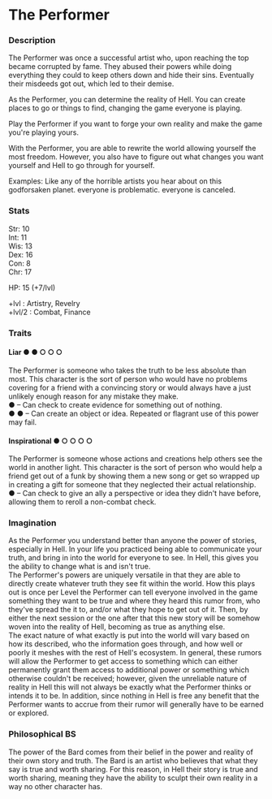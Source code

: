 # The Performer

### Description
The Performer was once a successful artist who, upon reaching the top became corrupted by fame. They abused their powers while doing everything they could to keep others down and hide their sins. Eventually their misdeeds got out, which led to their demise.

As the Performer, you can determine the reality of Hell. You can create places to go or things to find, changing the game everyone is playing.

Play the Performer if you want to forge your own reality and make the game you're playing yours.

With the Performer, you are able to rewrite the world allowing yourself the most freedom. However, you also have to figure out what changes you want yourself and Hell to go through for yourself.

Examples: Like any of the horrible artists you hear about on this godforsaken planet. everyone is problematic. everyone is canceled.

### Stats
Str: 10  
Int: 11  
Wis: 13  
Dex: 16  
Con: 8  
Chr: 17

HP: 15 (+7/lvl)

+lvl   : Artistry, Revelry  
+lvl/2 : Combat, Finance

### Traits
#### Liar ● ● ○ ○ ○
The Performer is someone who takes the truth to be less absolute than most. This character is the sort of person who would have no problems covering for a friend with a convincing story or would always have a just unlikely enough reason for any mistake they make.  
● – Can check to create evidence for something out of nothing.  
● ● – Can create an object or idea. Repeated or flagrant use of this power may fail.

#### Inspirational ● ○ ○ ○ ○
The Performer is someone whose actions and creations help others see the world in another light. This character is the sort of person who would help a friend get out of a funk by showing them a new song or get so wrapped up in creating a gift for someone that they neglected their actual relationship.  
● – Can check to give an ally a perspective or idea they didn't have before, allowing them to reroll a non-combat check.

### Imagination
As the Performer you understand better than anyone the power of stories, especially in Hell. In your life you practiced being able to communicate your truth, and bring in into the world for everyone to see. In Hell, this gives you the ability to change what is and isn't true.  
The Performer's powers are uniquely versatile in that they are able to directly create whatever truth they see fit within the world. How this plays out is once per Level the Performer can tell everyone involved in the game something they want to be true and where they heard this rumor from, who they've spread the it to, and/or what they hope to get out of it. Then, by either the next session or the one after that this new story will be somehow woven into the reality of Hell, becoming as true as anything else.  
The exact nature of what exactly is put into the world will vary based on how its described, who the information goes through, and how well or poorly it meshes with the rest of Hell's ecosystem. In general, these rumors will allow the Performer to get access to something which can either permanently grant them access to additional power or something which otherwise couldn't be received; however, given the unreliable nature of reality in Hell this will not always be exactly what the Performer thinks or intends it to be. In addition, since nothing in Hell is free any benefit that the Performer wants to accrue from their rumor will generally have to be earned or explored.


### Philosophical BS
The power of the Bard comes from their belief in the power and reality of their own story and truth. The Bard is an artist who believes that what they say is true and worth sharing. For this reason, in Hell their story is true and worth sharing, meaning they have the ability to sculpt their own reality in a way no other character has.